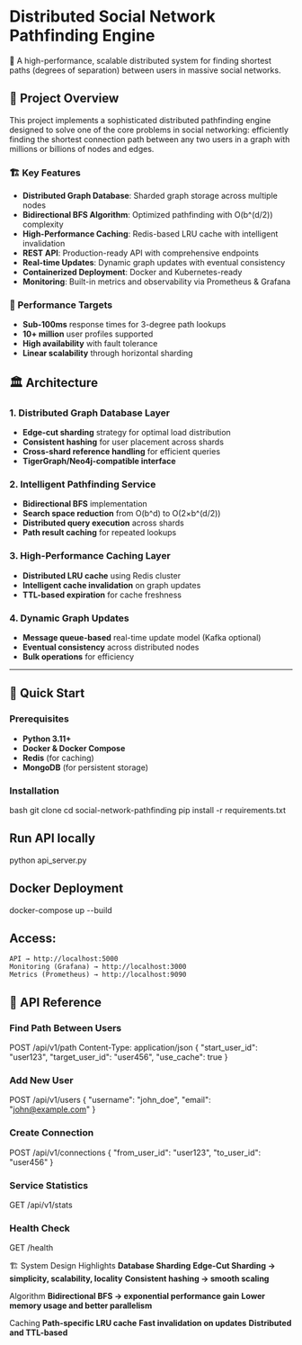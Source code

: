 # Distributed Social Network Pathfinding Engine

🚀 A high-performance, scalable distributed system for finding shortest paths (degrees of separation) between users in massive social networks.

## 🌟 Project Overview

This project implements a sophisticated distributed pathfinding engine designed to solve one of the core problems in social networking: efficiently finding the shortest connection path between any two users in a graph with millions or billions of nodes and edges.

### 🏗️ Key Features

- **Distributed Graph Database**: Sharded graph storage across multiple nodes  
- **Bidirectional BFS Algorithm**: Optimized pathfinding with O(b^(d/2)) complexity  
- **High-Performance Caching**: Redis-based LRU cache with intelligent invalidation  
- **REST API**: Production-ready API with comprehensive endpoints  
- **Real-time Updates**: Dynamic graph updates with eventual consistency  
- **Containerized Deployment**: Docker and Kubernetes-ready  
- **Monitoring**: Built-in metrics and observability via Prometheus & Grafana  

### 🎯 Performance Targets

- **Sub-100ms** response times for 3-degree path lookups  
- **10+ million** user profiles supported  
- **High availability** with fault tolerance  
- **Linear scalability** through horizontal sharding  

## 🏛️ Architecture

### 1. Distributed Graph Database Layer
- **Edge-cut sharding** strategy for optimal load distribution  
- **Consistent hashing** for user placement across shards  
- **Cross-shard reference handling** for efficient queries  
- **TigerGraph/Neo4j-compatible interface**  

### 2. Intelligent Pathfinding Service
- **Bidirectional BFS** implementation  
- **Search space reduction** from O(b^d) to O(2×b^(d/2))  
- **Distributed query execution** across shards  
- **Path result caching** for repeated lookups  

### 3. High-Performance Caching Layer
- **Distributed LRU cache** using Redis cluster  
- **Intelligent cache invalidation** on graph updates  
- **TTL-based expiration** for cache freshness  

### 4. Dynamic Graph Updates
- **Message queue-based** real-time update model (Kafka optional)  
- **Eventual consistency** across distributed nodes  
- **Bulk operations** for efficiency  

---

## 🚦 Quick Start

### Prerequisites

- **Python 3.11+**  
- **Docker & Docker Compose**  
- **Redis** (for caching)  
- **MongoDB** (for persistent storage)

### Installation
bash
git clone <repository-url>
cd social-network-pathfinding
pip install -r requirements.txt

## Run API locally
   python api_server.py

## Docker Deployment
   docker-compose up --build

## Access:
    API → http://localhost:5000
    Monitoring (Grafana) → http://localhost:3000
    Metrics (Prometheus) → http://localhost:9090

## 📡 API Reference
### Find Path Between Users

POST /api/v1/path
Content-Type: application/json
{
  "start_user_id": "user123",
  "target_user_id": "user456",
  "use_cache": true
}

### Add New User

POST /api/v1/users
{
  "username": "john_doe",
  "email": "john@example.com"
}

### Create Connection

POST /api/v1/connections
{
  "from_user_id": "user123",
  "to_user_id": "user456"
}

### Service Statistics
GET /api/v1/stats

### Health Check
GET /health

🏗️ System Design Highlights
**Database Sharding**
**Edge-Cut Sharding → simplicity, scalability, locality**
**Consistent hashing → smooth scaling**

Algorithm
**Bidirectional BFS → exponential performance gain**
**Lower memory usage and better parallelism**

Caching
**Path-specific LRU cache**
**Fast invalidation on updates**
**Distributed and TTL-based**

